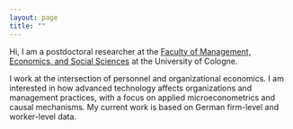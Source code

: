 ```yaml
---
layout: page
title: ""
---
```


Hi, I am a postdoctoral researcher at the [Faculty of Management, Economics, and Social Sciences](https://wiso.uni-koeln.de/en/) at the University of Cologne.

I work at the intersection of personnel and organizational economics. I am interested in how advanced technology affects organizations and management practices, with a focus on applied microeconometrics and causal mechanisms. My current work is based on German firm-level and worker-level data.
